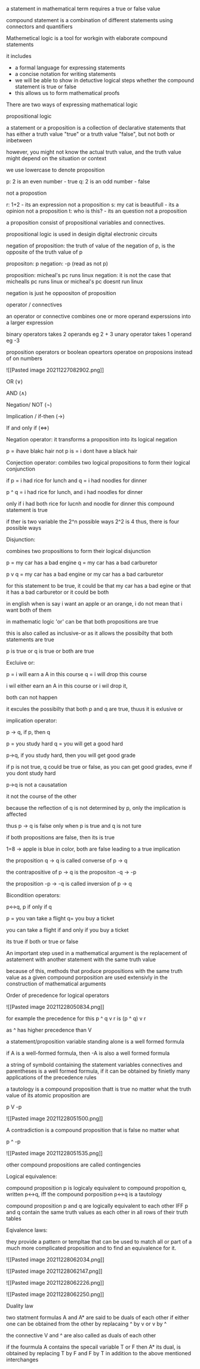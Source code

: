 a statement in mathematical term requires a true or false value

compound statement is a combination of different statements using connectors and quantifiers

Mathemetical logic is a tool for workgin with elaborate compound statements

it includes

- a formal language for expressing statements
- a concise notation for writing statements
- we will be able to show in detuctive logical steps whether the compound statement is true or false
- this allows us to form mathematical proofs

There are two ways of expressing mathematical logic

propositional logic

a statement or a proposition is a collection of declarative statements that has either a truth value "true" or a truth value "false", but not both or inbetween

however, you might not know the actual truth value, and the truth value might depend on the situation or context

we use lowercase to denote proposition

p: 2 is an even number - true
q: 2 is an odd number - false

not a propostion

r: 1+2 - its an expression not a proposition
s: my cat is beautifull - its a opinion not a proposition
t: who is this? - its an question not a proposition

a proposition consist of propositional variables and connectives.

propositional logic is used in desigin digital electronic circuits

negation of proposition:
the truth of value of the negation of p, is the opposite of the truth value of p

propositon: p
negation: -p (read as not p)

proposition: micheal's pc runs linux
negation: it is not the case that michealls pc runs linux or micheal's pc doesnt run  linux

negation is just he oppoositon of proposition

operator / connectives

an operator or connective combines one or more operand experssions into a larger expression

binary operators takes 2 operands eg 2 + 3
unary operator takes 1 operand eg -3

proposition operators or boolean opeartors operatoe on proposions instead of on numbers

![[Pasted image 20211227082902.png]]

OR (∨)

AND (∧)

Negation/ NOT (¬)

Implication / if-then (→)

If and only if (⇔)

Negation operator:
it transforms a proposition into its logical negation

p = ihave blakc hair
not p is = i dont have a black hair

Conjection operator:
combiles two logical propositions to form their logical conjunction

if p = i had rice for lunch and q = i had noodles for dinner

p ^ q = i had rice for lunch, and i had noodles for dinner

only if i had both rice for lucnh and noodle for dinner this compound statement is true


if ther is two variable the 2^n possible ways 2^2 is 4 thus, there is four possible ways

Disjunction:

combines two propositions to form their logical disjunction

p = my car has a bad engine
q = my car has a bad carburetor

p v q = my car has a bad engine or my car has a bad carburetor

for this statement to be true, it could be that my car has a bad egine or that it has a bad carburetor or it could be both

in english when is say i want an apple or an orange, i do not mean that i want both of them

in mathematic logic 'or' can be that both propositions are true

this is also called as inclusive-or as it allows the possibilty that both statements are true

p is true or q is true or both are true

Excluive or:

p = i will earn a A in this course
q = i will drop this course

i wil either earn an A in this course or i wil drop it,

both can not happen

it excules the possibilty that both p and q are true, thuus it is exlusive or

implication operator:

p -> q, if p, then q

p = you study hard
q = you will get a good hard

p->q, if you study hard, then you will get good grade

if p is not true, q could be true or false, as you can get good grades, evne if you dont study hard

p->q is not a causatation

it not the course of the other

because the reflection of q is not determined by p, only the implication is affected

thus p -> q is false only when p is true and q is not ture

if both propositions are false, then its is true

1=8 -> apple is blue in color, both are false leading to a true implication

the proposition q -> q is called converse of p -> q

the contrapositive of p -> q is the propositon -q -> -p

the proposition -p -> -q is called inversion of p -> q

Bicondition operators:

p<->q, p if only if q

p = you van take a flight
q= you buy a ticket

you can take a flight if and only if you buy a ticket

its true if both or true or false



An important step used in a mathematical argument is the replacement of astatement with another statement with the same truth value

because of this, methods that produce propositions with the same truth value as a given compound porposition are used extensivly in the construction of mathematical arguments

Order of precedence for logical operators

![[Pasted image 20211228050834.png]]

for example the precedence for this p ^ q v r is (p ^ q) v r

as ^ has higher precedence than V

a statement/proposition variable standing alone is a well formed formula

if A is a well-formed formula, then -A is also a well formed formula

a string of symbold containing the statement variables connectives and parentheses is a well formed formula, if it can be obtained by finietly many applications of the precedence rules

a tautology is a compound proposition thatt is true no matter what the truth value of its atomic proposition are

p V -p

![[Pasted image 20211228051500.png]]


A contradiction is a compound proposition that is false no matter what

p ^ -p

![[Pasted image 20211228051535.png]]

other compound propositions are called contingencies

Logical equivalence:

compound proposition p is logicaly equivalent to compound propoition q, written p<->q, iff the compound porposition p<->q is a tautology

compound proposition p and q are logically equivalent to each other IFF p and q contain the same truth values as each other in all rows of their truth tables


Eqivalence laws:

they provide a pattern or templtae that can be used to match all or part of a much more complicated proposition and to find an equivalence for it.

![[Pasted image 20211228062034.png]]

![[Pasted image 20211228062147.png]]

![[Pasted image 20211228062226.png]]

![[Pasted image 20211228062250.png]]

Duality law

two statment formulas A and A* are said to be duals of each other if either one can be obtained from the other by replacaing ^ by v or v by ^

the connective V and ^ are also called as duals of each other

if the fourmula A contains the specail variable T or F then A* its dual, is obtained by replacing T by F and F by T in addition to the above mentioned interchanges

